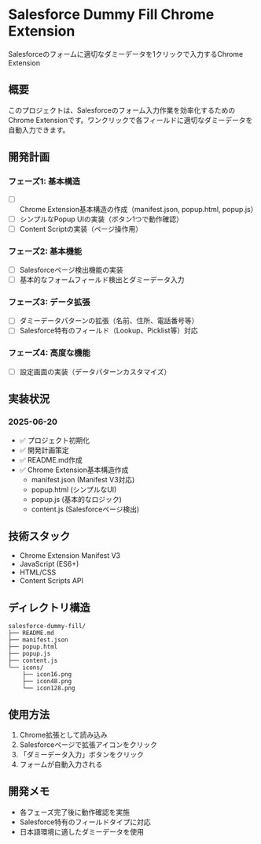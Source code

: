 # Salesforce Dummy Fill Chrome Extension

Salesforceのフォームに適切なダミーデータを1クリックで入力するChrome Extension

## 概要

このプロジェクトは、Salesforceのフォーム入力作業を効率化するためのChrome Extensionです。ワンクリックで各フィールドに適切なダミーデータを自動入力できます。

## 開発計画

### フェーズ1: 基本構造
- [ ] Chrome Extension基本構造の作成（manifest.json, popup.html, popup.js）
- [ ] シンプルなPopup UIの実装（ボタン1つで動作確認）
- [ ] Content Scriptの実装（ページ操作用）

### フェーズ2: 基本機能
- [ ] Salesforceページ検出機能の実装
- [ ] 基本的なフォームフィールド検出とダミーデータ入力

### フェーズ3: データ拡張
- [ ] ダミーデータパターンの拡張（名前、住所、電話番号等）
- [ ] Salesforce特有のフィールド（Lookup、Picklist等）対応

### フェーズ4: 高度な機能
- [ ] 設定画面の実装（データパターンカスタマイズ）

## 実装状況

### 2025-06-20
- ✅ プロジェクト初期化
- ✅ 開発計画策定
- ✅ README.md作成
- ✅ Chrome Extension基本構造作成
  - manifest.json (Manifest V3対応)
  - popup.html (シンプルなUI)
  - popup.js (基本的なロジック)
  - content.js (Salesforceページ検出)

## 技術スタック

- Chrome Extension Manifest V3
- JavaScript (ES6+)
- HTML/CSS
- Content Scripts API

## ディレクトリ構造

```
salesforce-dummy-fill/
├── README.md
├── manifest.json
├── popup.html
├── popup.js
├── content.js
└── icons/
    ├── icon16.png
    ├── icon48.png
    └── icon128.png
```

## 使用方法

1. Chrome拡張として読み込み
2. Salesforceページで拡張アイコンをクリック
3. 「ダミーデータ入力」ボタンをクリック
4. フォームが自動入力される

## 開発メモ

- 各フェーズ完了後に動作確認を実施
- Salesforce特有のフィールドタイプに対応
- 日本語環境に適したダミーデータを使用